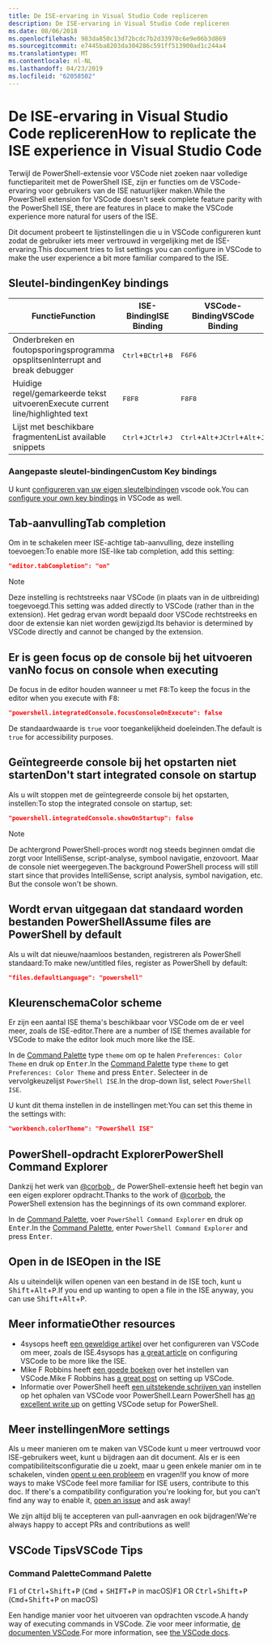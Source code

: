 ```yaml
---
title: De ISE-ervaring in Visual Studio Code repliceren
description: De ISE-ervaring in Visual Studio Code repliceren
ms.date: 08/06/2018
ms.openlocfilehash: 983da850c13d72bcdc7b2d33970c6e9e06b3d869
ms.sourcegitcommit: e7445ba8203da304286c591ff513900ad1c244a4
ms.translationtype: MT
ms.contentlocale: nl-NL
ms.lasthandoff: 04/23/2019
ms.locfileid: "62058502"
---
```

# <a name="how-to-replicate-the-ise-experience-in-visual-studio-code"></a><span data-ttu-id="a8504-103">De ISE-ervaring in Visual Studio Code repliceren</span><span class="sxs-lookup"><span data-stu-id="a8504-103">How to replicate the ISE experience in Visual Studio Code</span></span>

<span data-ttu-id="a8504-104">Terwijl de PowerShell-extensie voor VSCode niet zoeken naar volledige functiepariteit met de PowerShell ISE, zijn er functies om de VSCode-ervaring voor gebruikers van de ISE natuurlijker maken.</span><span class="sxs-lookup"><span data-stu-id="a8504-104">While the PowerShell extension for VSCode doesn't seek complete feature parity with the PowerShell ISE, there are features in place to make the VSCode experience more natural for users of the ISE.</span></span>

<span data-ttu-id="a8504-105">Dit document probeert te lijstinstellingen die u in VSCode configureren kunt zodat de gebruiker iets meer vertrouwd in vergelijking met de ISE-ervaring.</span><span class="sxs-lookup"><span data-stu-id="a8504-105">This document tries to list settings you can configure in VSCode to make the user experience a bit more familiar compared to the ISE.</span></span>

## <a name="key-bindings"></a><span data-ttu-id="a8504-106">Sleutel-bindingen</span><span class="sxs-lookup"><span data-stu-id="a8504-106">Key bindings</span></span>

| <span data-ttu-id="a8504-107">Functie</span><span class="sxs-lookup"><span data-stu-id="a8504-107">Function</span></span>                              | <span data-ttu-id="a8504-108">ISE-Binding</span><span class="sxs-lookup"><span data-stu-id="a8504-108">ISE Binding</span></span>                  | <span data-ttu-id="a8504-109">VSCode-Binding</span><span class="sxs-lookup"><span data-stu-id="a8504-109">VSCode Binding</span></span>                              |
| ----------------                      | -----------                  | --------------                              |
| <span data-ttu-id="a8504-110">Onderbreken en foutopsporingsprogramma opsplitsen</span><span class="sxs-lookup"><span data-stu-id="a8504-110">Interrupt and break debugger</span></span>          | <span data-ttu-id="a8504-111"><kbd>Ctrl</kbd>+<kbd>B</kbd></span><span class="sxs-lookup"><span data-stu-id="a8504-111"><kbd>Ctrl</kbd>+<kbd>B</kbd></span></span> | <span data-ttu-id="a8504-112"><kbd>F6</kbd></span><span class="sxs-lookup"><span data-stu-id="a8504-112"><kbd>F6</kbd></span></span>                               |
| <span data-ttu-id="a8504-113">Huidige regel/gemarkeerde tekst uitvoeren</span><span class="sxs-lookup"><span data-stu-id="a8504-113">Execute current line/highlighted text</span></span> | <span data-ttu-id="a8504-114"><kbd>F8</kbd></span><span class="sxs-lookup"><span data-stu-id="a8504-114"><kbd>F8</kbd></span></span>                | <span data-ttu-id="a8504-115"><kbd>F8</kbd></span><span class="sxs-lookup"><span data-stu-id="a8504-115"><kbd>F8</kbd></span></span>                               |
| <span data-ttu-id="a8504-116">Lijst met beschikbare fragmenten</span><span class="sxs-lookup"><span data-stu-id="a8504-116">List available snippets</span></span>               | <span data-ttu-id="a8504-117"><kbd>Ctrl</kbd>+<kbd>J</kbd></span><span class="sxs-lookup"><span data-stu-id="a8504-117"><kbd>Ctrl</kbd>+<kbd>J</kbd></span></span> | <span data-ttu-id="a8504-118"><kbd>Ctrl</kbd>+<kbd>Alt</kbd>+<kbd>J</kbd></span><span class="sxs-lookup"><span data-stu-id="a8504-118"><kbd>Ctrl</kbd>+<kbd>Alt</kbd>+<kbd>J</kbd></span></span> |

### <a name="custom-key-bindings"></a><span data-ttu-id="a8504-119">Aangepaste sleutel-bindingen</span><span class="sxs-lookup"><span data-stu-id="a8504-119">Custom Key bindings</span></span>

<span data-ttu-id="a8504-120">U kunt [configureren van uw eigen sleutelbindingen](https://code.visualstudio.com/docs/getstarted/keybindings#_custom-keybindings-for-refactorings) vscode ook.</span><span class="sxs-lookup"><span data-stu-id="a8504-120">You can [configure your own key bindings](https://code.visualstudio.com/docs/getstarted/keybindings#_custom-keybindings-for-refactorings) in VSCode as well.</span></span>

## <a name="tab-completion"></a><span data-ttu-id="a8504-121">Tab-aanvulling</span><span class="sxs-lookup"><span data-stu-id="a8504-121">Tab completion</span></span>

<span data-ttu-id="a8504-122">Om in te schakelen meer ISE-achtige tab-aanvulling, deze instelling toevoegen:</span><span class="sxs-lookup"><span data-stu-id="a8504-122">To enable more ISE-like tab completion, add this setting:</span></span>

```json
"editor.tabCompletion": "on"
```

> [!NOTE]
> <span data-ttu-id="a8504-123">Deze instelling is rechtstreeks naar VSCode (in plaats van in de uitbreiding) toegevoegd.</span><span class="sxs-lookup"><span data-stu-id="a8504-123">This setting was added directly to VSCode (rather than in the extension).</span></span> <span data-ttu-id="a8504-124">Het gedrag ervan wordt bepaald door VSCode rechtstreeks en door de extensie kan niet worden gewijzigd.</span><span class="sxs-lookup"><span data-stu-id="a8504-124">Its behavior is determined by VSCode directly and cannot be changed by the extension.</span></span>

## <a name="no-focus-on-console-when-executing"></a><span data-ttu-id="a8504-125">Er is geen focus op de console bij het uitvoeren van</span><span class="sxs-lookup"><span data-stu-id="a8504-125">No focus on console when executing</span></span>

<span data-ttu-id="a8504-126">De focus in de editor houden wanneer u met <kbd>F8</kbd>:</span><span class="sxs-lookup"><span data-stu-id="a8504-126">To keep the focus in the editor when you execute with <kbd>F8</kbd>:</span></span>

```json
"powershell.integratedConsole.focusConsoleOnExecute": false
```

<span data-ttu-id="a8504-127">De standaardwaarde is `true` voor toegankelijkheid doeleinden.</span><span class="sxs-lookup"><span data-stu-id="a8504-127">The default is `true` for accessibility purposes.</span></span>

## <a name="dont-start-integrated-console-on-startup"></a><span data-ttu-id="a8504-128">Geïntegreerde console bij het opstarten niet starten</span><span class="sxs-lookup"><span data-stu-id="a8504-128">Don't start integrated console on startup</span></span>

<span data-ttu-id="a8504-129">Als u wilt stoppen met de geïntegreerde console bij het opstarten, instellen:</span><span class="sxs-lookup"><span data-stu-id="a8504-129">To stop the integrated console on startup, set:</span></span>

```json
"powershell.integratedConsole.showOnStartup": false
```

> [!NOTE]
> <span data-ttu-id="a8504-130">De achtergrond PowerShell-proces wordt nog steeds beginnen omdat die zorgt voor IntelliSense, script-analyse, symbool navigatie, enzovoort. Maar de console niet weergegeven.</span><span class="sxs-lookup"><span data-stu-id="a8504-130">The background PowerShell process will still start since that provides IntelliSense, script analysis, symbol navigation, etc. But the console won't be shown.</span></span>

## <a name="assume-files-are-powershell-by-default"></a><span data-ttu-id="a8504-131">Wordt ervan uitgegaan dat standaard worden bestanden PowerShell</span><span class="sxs-lookup"><span data-stu-id="a8504-131">Assume files are PowerShell by default</span></span>

<span data-ttu-id="a8504-132">Als u wilt dat nieuwe/naamloos bestanden, registreren als PowerShell standaard:</span><span class="sxs-lookup"><span data-stu-id="a8504-132">To make new/untitled files, register as PowerShell by default:</span></span>

```json
"files.defaultLanguage": "powershell"
```

## <a name="color-scheme"></a><span data-ttu-id="a8504-133">Kleurenschema</span><span class="sxs-lookup"><span data-stu-id="a8504-133">Color scheme</span></span>

<span data-ttu-id="a8504-134">Er zijn een aantal ISE thema's beschikbaar voor VSCode om de er veel meer, zoals de ISE-editor.</span><span class="sxs-lookup"><span data-stu-id="a8504-134">There are a number of ISE themes available for VSCode to make the editor look much more like the ISE.</span></span>

<span data-ttu-id="a8504-135">In de [Command Palette] type `theme` om op te halen `Preferences: Color Theme` en druk op <kbd>Enter</kbd>.</span><span class="sxs-lookup"><span data-stu-id="a8504-135">In the [Command Palette] type `theme` to get `Preferences: Color Theme` and press <kbd>Enter</kbd>.</span></span>
<span data-ttu-id="a8504-136">Selecteer in de vervolgkeuzelijst `PowerShell ISE`.</span><span class="sxs-lookup"><span data-stu-id="a8504-136">In the drop-down list, select `PowerShell ISE`.</span></span>

<span data-ttu-id="a8504-137">U kunt dit thema instellen in de instellingen met:</span><span class="sxs-lookup"><span data-stu-id="a8504-137">You can set this theme in the settings with:</span></span>

```json
"workbench.colorTheme": "PowerShell ISE"
```

## <a name="powershell-command-explorer"></a><span data-ttu-id="a8504-138">PowerShell-opdracht Explorer</span><span class="sxs-lookup"><span data-stu-id="a8504-138">PowerShell Command Explorer</span></span>

<span data-ttu-id="a8504-139">Dankzij het werk van [ @corbob ](https://github.com/corbob), de PowerShell-extensie heeft het begin van een eigen explorer opdracht.</span><span class="sxs-lookup"><span data-stu-id="a8504-139">Thanks to the work of [@corbob](https://github.com/corbob), the PowerShell extension has the beginnings of its own command explorer.</span></span>

<span data-ttu-id="a8504-140">In de [Command Palette], voer `PowerShell Command Explorer` en druk op <kbd>Enter</kbd>.</span><span class="sxs-lookup"><span data-stu-id="a8504-140">In the [Command Palette], enter `PowerShell Command Explorer` and press <kbd>Enter</kbd>.</span></span>

## <a name="open-in-the-ise"></a><span data-ttu-id="a8504-141">Open in de ISE</span><span class="sxs-lookup"><span data-stu-id="a8504-141">Open in the ISE</span></span>

<span data-ttu-id="a8504-142">Als u uiteindelijk willen openen van een bestand in de ISE toch, kunt u <kbd>Shift</kbd>+<kbd>Alt</kbd>+<kbd>P</kbd>.</span><span class="sxs-lookup"><span data-stu-id="a8504-142">If you end up wanting to open a file in the ISE anyway, you can use <kbd>Shift</kbd>+<kbd>Alt</kbd>+<kbd>P</kbd>.</span></span>

## <a name="other-resources"></a><span data-ttu-id="a8504-143">Meer informatie</span><span class="sxs-lookup"><span data-stu-id="a8504-143">Other resources</span></span>

- <span data-ttu-id="a8504-144">4sysops heeft [een geweldige artikel](https://4sysops.com/archives/make-visual-studio-code-look-and-behave-like-powershell-ise/) over het configureren van VSCode om meer, zoals de ISE.</span><span class="sxs-lookup"><span data-stu-id="a8504-144">4sysops has [a great article](https://4sysops.com/archives/make-visual-studio-code-look-and-behave-like-powershell-ise/) on configuring VSCode to be more like the ISE.</span></span>
- <span data-ttu-id="a8504-145">Mike F Robbins heeft [een goede boeken](https://mikefrobbins.com/2017/08/24/how-to-install-visual-studio-code-and-configure-it-as-a-replacement-for-the-powershell-ise/) over het instellen van VSCode.</span><span class="sxs-lookup"><span data-stu-id="a8504-145">Mike F Robbins has [a great post](https://mikefrobbins.com/2017/08/24/how-to-install-visual-studio-code-and-configure-it-as-a-replacement-for-the-powershell-ise/) on setting up VSCode.</span></span>
- <span data-ttu-id="a8504-146">Informatie over PowerShell heeft [een uitstekende schrijven van](https://www.learnpwsh.com/setup-vs-code-for-powershell/) instellen op het ophalen van VSCode voor PowerShell.</span><span class="sxs-lookup"><span data-stu-id="a8504-146">Learn PowerShell has [an excellent write up](https://www.learnpwsh.com/setup-vs-code-for-powershell/) on getting VSCode setup for PowerShell.</span></span>

## <a name="more-settings"></a><span data-ttu-id="a8504-147">Meer instellingen</span><span class="sxs-lookup"><span data-stu-id="a8504-147">More settings</span></span>

<span data-ttu-id="a8504-148">Als u meer manieren om te maken van VSCode kunt u meer vertrouwd voor ISE-gebruikers weet, kunt u bijdragen aan dit document. Als er is een compatibiliteitsconfiguratie die u zoekt, maar u geen enkele manier om in te schakelen, vinden [opent u een probleem](https://github.com/PowerShell/vscode-powershell/issues/new/choose) en vragen!</span><span class="sxs-lookup"><span data-stu-id="a8504-148">If you know of more ways to make VSCode feel more familiar for ISE users, contribute to this doc. If there's a compatibility configuration you're looking for, but you can't find any way to enable it, [open an issue](https://github.com/PowerShell/vscode-powershell/issues/new/choose) and ask away!</span></span>

<span data-ttu-id="a8504-149">We zijn altijd blij te accepteren van pull-aanvragen en ook bijdragen!</span><span class="sxs-lookup"><span data-stu-id="a8504-149">We're always happy to accept PRs and contributions as well!</span></span>

## <a name="vscode-tips"></a><span data-ttu-id="a8504-150">VSCode Tips</span><span class="sxs-lookup"><span data-stu-id="a8504-150">VSCode Tips</span></span>

### <a name="command-palette"></a><span data-ttu-id="a8504-151">Command Palette</span><span class="sxs-lookup"><span data-stu-id="a8504-151">Command Palette</span></span>

<span data-ttu-id="a8504-152"><kbd>F1</kbd> of <kbd>Ctrl</kbd>+<kbd>Shift</kbd>+<kbd>P</kbd> (<kbd>Cmd</kbd> + <kbd> SHIFT</kbd>+<kbd>P</kbd> in macOS)</span><span class="sxs-lookup"><span data-stu-id="a8504-152"><kbd>F1</kbd> OR <kbd>Ctrl</kbd>+<kbd>Shift</kbd>+<kbd>P</kbd> (<kbd>Cmd</kbd>+<kbd>Shift</kbd>+<kbd>P</kbd> on macOS)</span></span>

<span data-ttu-id="a8504-153">Een handige manier voor het uitvoeren van opdrachten vscode.</span><span class="sxs-lookup"><span data-stu-id="a8504-153">A handy way of executing commands in VSCode.</span></span>
<span data-ttu-id="a8504-154">Zie voor meer informatie, [de documenten VSCode](https://code.visualstudio.com/docs/getstarted/userinterface#_command-palette).</span><span class="sxs-lookup"><span data-stu-id="a8504-154">For more information, see [the VSCode docs](https://code.visualstudio.com/docs/getstarted/userinterface#_command-palette).</span></span>

[Command Palette]: #command-palette
